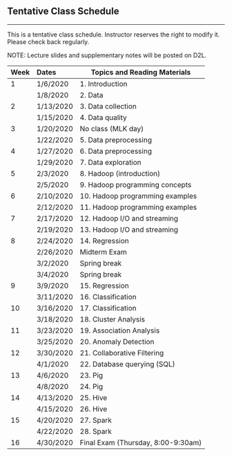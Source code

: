 ## Tentative Class Schedule
---
 This is a tentative class schedule. Instructor reserves the right to modify it. Please check back regularly. 
 
 NOTE: Lecture slides and supplementary notes will be posted on D2L. 

| Week |    Dates   |    Topics and Reading Materials                 |
|------|:-----------|-------------------------------------------------|
| 1  | 1/6/2020   | 1. Introduction                                   |
|    | 1/8/2020   | 2. Data                                           | 
| 2  | 1/13/2020  | 3. Data collection                                | 
|    | 1/15/2020  | 4. Data quality                                   |
| 3  | 1/20/2020  | No class (MLK day)                                |
|    | 1/22/2020  | 5. Data preprocessing                             | 
| 4  | 1/27/2020  | 6. Data preprocessing                             |
|    | 1/29/2020  | 7. Data exploration                               | 
| 5  | 2/3/2020   | 8. Hadoop (introduction)                          |
|    | 2/5/2020   | 9. Hadoop programming concepts                    |
| 6  | 2/10/2020  | 10. Hadoop programming examples                   |
|    | 2/12/2020  | 11. Hadoop programming examples                   |
| 7  | 2/17/2020  | 12. Hadoop I/O and streaming  |
|    | 2/19/2020  | 13. Hadoop I/O and streaming  |
| 8  | 2/24/2020  | 14. Regression                 | 
|    | 2/26/2020  | Midterm Exam      |
|    | 3/2/2020   | Spring break      |
|    | 3/4/2020   | Spring break      |
| 9  | 3/9/2020   | 15. Regression |
|    | 3/11/2020  | 16. Classification |
| 10 | 3/16/2020  | 17. Classification |
|    | 3/18/2020  | 18. Cluster Analysis    |
| 11 | 3/23/2020  | 19. Association Analysis       |
|    | 3/25/2020  | 20. Anomaly Detection        |
| 12 | 3/30/2020  | 21. Collaborative Filtering        |
|    | 4/1/2020   | 22. Database querying (SQL)      |
| 13 | 4/6/2020   | 23. Pig      |
|    | 4/8/2020   | 24. Pig      | 
| 14 | 4/13/2020  | 25. Hive     |
|    | 4/15/2020  | 26. Hive     |
| 15 | 4/20/2020  | 27. Spark    |
|    | 4/22/2020  | 28. Spark    |
| 16 | 4/30/2020  | Final Exam (Thursday, 8:00-9:30am) | |
